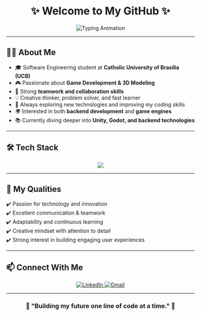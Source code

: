 <h1 align="center">✨ Welcome to My GitHub ✨</h1>

<p align="center">
  <img src="https://readme-typing-svg.herokuapp.com?font=Fira+Code&size=28&pause=1000&color=3AA6F7&width=600&lines=Hi%2C+I'm+Eduardo!;I+Have+19+Years+Old;Software+Engineering+Student;Passionate+about+Game+Development+%26+3D+Modeling;Always+Learning+%26+Building+Cool+Things" alt="Typing Animation" />
</p>

---

## 👨‍💻 About Me  

- 🎓 Software Engineering student at **Catholic University of Brasília (UCB)**  
- 🎮 Passionate about **Game Development & 3D Modeling**  
- 🤝 Strong **teamwork and collaboration skills**  
- 💡 Creative thinker, problem solver, and fast learner  
- 🚀 Always exploring new technologies and improving my coding skills  
- 🌍 Interested in both **backend development** and **game engines**  
- 📚 Currently diving deeper into **Unity, Godot, and backend technologies**  

---

## 🛠️ Tech Stack  

<p align="center">
  <img src="https://skillicons.dev/icons?i=java,c,cs,unity,godot,mysql,vscode,git,blender" />
</p>

---

## 🌟 My Qualities  

✔️ Passion for technology and innovation  
✔️ Excellent communication & teamwork  
✔️ Adaptability and continuous learning  
✔️ Creative mindset with attention to detail  
✔️ Strong interest in building engaging user experiences  

---

## 📫 Connect With Me  

<p align="center">
  <a href="https://www.linkedin.com/in/eduardo-vieira-ponce-firmino-185084342" target="_blank">
    <img src="https://img.shields.io/badge/LinkedIn-0A66C2?style=for-the-badge&logo=linkedin&logoColor=white" alt="LinkedIn"/>
  </a>
  <a href="mailto:eduardo.vfponce@gmail.com">
    <img src="https://img.shields.io/badge/Email-D14836?style=for-the-badge&logo=gmail&logoColor=white" alt="Gmail"/>
  </a>
</p>

---

<h3 align="center">🚀 "Building my future one line of code at a time." 🚀</h3>
